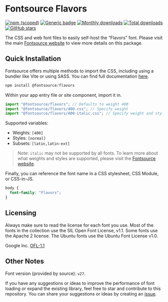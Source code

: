 # Fontsource Flavors

[![npm (scoped)](https://img.shields.io/npm/v/@fontsource/flavors?color=brightgreen)](https://www.npmjs.com/package/@fontsource/flavors) [![Generic badge](https://img.shields.io/badge/fontsource-passing-brightgreen)](https://github.com/fontsource/fontsource) [![Monthly downloads](https://badgen.net/npm/dm/@fontsource/flavors)](https://github.com/fontsource/fontsource) [![Total downloads](https://badgen.net/npm/dt/@fontsource/flavors)](https://github.com/fontsource/fontsource) [![GitHub stars](https://img.shields.io/github/stars/fontsource/fontsource.svg?style=social&label=Star)](https://github.com/fontsource/fontsource/stargazers)

The CSS and web font files to easily self-host the “Flavors” font. Please visit the main [Fontsource website](https://fontsource.org/fonts/flavors) to view more details on this package.

## Quick Installation

Fontsource offers multiple methods to import the CSS, including using a bundler like Vite or using SASS. You can find full documentation [here](https://fontsource.org/docs/getting-started/introduction).

```javascript
npm install @fontsource/flavors
```

Within your app entry file or site component, import it in.

```javascript
import "@fontsource/flavors"; // Defaults to weight 400
import "@fontsource/flavors/400.css"; // Specify weight
import "@fontsource/flavors/400-italic.css"; // Specify weight and style
```

Supported variables:
- Weights: `[400]`
- Styles: `[normal]`
- Subsets: `[latin,latin-ext]`

> Note: `italic` may not be supported by all fonts. To learn more about what weights and styles are supported, please visit the [Fontsource website](https://fontsource.org/fonts/flavors).

Finally, you can reference the font name in a CSS stylesheet, CSS Module, or CSS-in-JS.

```css
body {
  font-family: "Flavors";
}
```

## Licensing
Always make sure to read the license for each font you use. Most of the fonts in the collection use the SIL Open Font License, v1.1. Some fonts use the Apache 2 license. The Ubuntu fonts use the Ubuntu Font License v1.0.

Google Inc.
[OFL-1.1](http://scripts.sil.org/OFL)

## Other Notes
Font version (provided by source): `v27`.

If you have any suggestions or ideas to improve the performance of font loading or expand the existing library, feel free to star and contribute to this repository. You can share your suggestions or ideas by creating an [issue](https://github.com/fontsource/fontsource/issues).